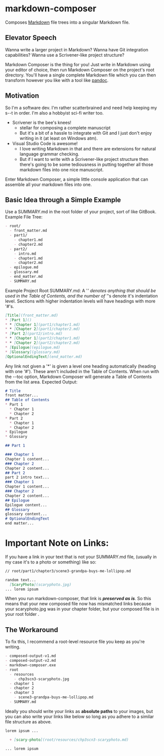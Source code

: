 # markdown-composer
Composes [Markdown](https://guides.github.com/features/mastering-markdown/) file trees into a singular Markdown file.

## Elevator Speech
Wanna write a larger project in Markdown?
Wanna have Git integration capabilities?
Wanna use a Scrivener-like project structure?

Markdown Composer is the thing for you! Just write in Markdown using your editor of choice, then run Markdown Composer on the project's root directory.
You'll have a single complete Markdown file which you can then transform however you like with a tool like [pandoc](https://pandoc.org/).

## Motivation
So I'm a software dev. I'm rather scatterbrained and need help keeping my s--t in order. I'm also a hobbyist sci-fi writer too.
- Scrivener is the bee's knees!
  - stellar for composing a complete manuscript
  - But it's a bit of a hassle to integrate with Git and I just don't enjoy writing in it (at least on Windows atm).
- Visual Studio Code is awesome!
  - I love writing Markdown in that and there are extensions for natural language grammar checking.
  - But if I want to write with a Scrivener-like project structure then there's going to be some tediousness in putting together all those markdown files into one nice manuscript.

Enter Markdown Composer, a simple little console application that can assemble all your markdown files into one.

## Basic Idea through a Simple Example
Use a SUMMARY.md in the root folder of your project, sort of like GitBook.
Example File Tree:
``` markdown
- root/
  - front_matter.md
  - part1/
    - chapter1.md
    - chapter2.md
  - part2/
    - intro.md
    - chapter1.md
    - chapter2.md
  - epilogue.md
  - glossary.md
  - end_matter.md
  - SUMMARY.md
```
Example Project Root SUMMARY.md:
A '*' denotes anything that should be used in the Table of Contents, and the number of '*'s denote it's indentation level.
Sections with higher indentation levels will have headings with more '#'s.
``` markdown
[Title](front_matter.md)
* [Part 1]()
* * [Chapter 1](part1/chapter1.md)
* * [Chapter 2](part1/chapter2.md)
* [Part 2](part2/intro.md)    
* * [Chapter 1](part2/chapter1.md)    
* * [Chapter 2](part2/chapter2.md)
* [Epilogue](epilogue.md)
* [Glossary](glossary.md)
[OptionalEndingText](end_matter.md)
```
Any link not given a '*' is given a level one heading automatically (heading with one '#'). These aren't included in the Table of Contents.
When run with the --toc option, Markdown Composer will generate a Table of Contents from the list area.
Expected Output:
``` markdown
# Title
front matter...
## Table of Contents
* Part 1
  * Chapter 1
  * Chapter 2
* Part 2
  * Chapter 1    
  * Chapter 2
* Epilogue
* Glossary

## Part 1

### Chapter 1
Chapter 1 content...
### Chapter 2
Chapter 2 content...
## Part 2
part 2 intro text...
### Chapter 1
Chapter 1 content...
### Chapter 2
Chapter 2 content...
## Epilogue
Epilogue content...
## Glossary
glossary content...
# OptionalEndingText
end matter...
```
# Important Note on Links:
If you have a link in your text that is not your SUMMARY.md file, (usually in my case it's to a photo or something) like so:
``` markdown
// root/part1/chapter3/scene3-grandpa-buys-me-lollipop.md

random text...
  [ScaryPhoto](scaryphoto.jpg)
... lorem ipsum
```
When you run markdown-composer, that link is ***preserved as is***. So this means that your new composed file now has mismatched links because your scaryphoto.jpg was in your chapter folder, but your composed file is in your root folder .

## The Workaround
To fix this, I recommend a root-level resource file you keep as you're writing.
``` markdown
- composed-output-v1.md
- composed-output-v2.md
- markdown-composer.exe
- root
  - resources
    - chp3scn3-scaryphoto.jpg
  - chapter 1
  - chapter 2
  - chapter 3
    - scene3-grandpa-buys-me-lollipop.md
  - SUMMARY.md
```
Ideally you should write your links as **absolute paths** to your images, but you can also 
write your links like below so long as you adhere to a similar file structure as above.
``` markdown
lorem ipsum ...

  + [scary-photo](root/resources/chp3scn3-scaryphoto.md)

... lorem ipsum
```
